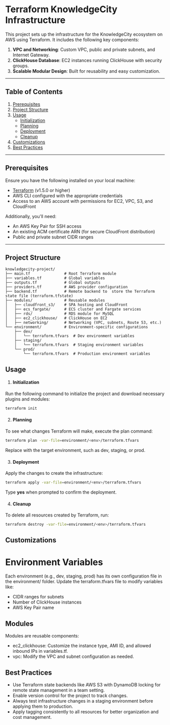 # **Terraform KnowledgeCity Infrastructure**

This project sets up the infrastructure for the KnowledgeCity ecosystem on AWS using Terraform. It includes the following key components:

1. **VPC and Networking**: Custom VPC, public and private subnets, and Internet Gateway.
2. **ClickHouse Database**: EC2 instances running ClickHouse with security groups.
3. **Scalable Modular Design**: Built for reusability and easy customization.

---

## **Table of Contents**
1. [Prerequisites](#prerequisites)
2. [Project Structure](#project-structure)
3. [Usage](#usage)
   - [Initialization](#initialization)
   - [Planning](#planning)
   - [Deployment](#deployment)
   - [Cleanup](#cleanup)
4. [Customizations](#customizations)
5. [Best Practices](#best-practices)

---

## **Prerequisites**

Ensure you have the following installed on your local machine:
- [Terraform](https://www.terraform.io/downloads) (v1.5.0 or higher)
- AWS CLI configured with the appropriate credentials
- Access to an AWS account with permissions for EC2, VPC, S3, and CloudFront

Additionally, you'll need:
- An AWS Key Pair for SSH access
- An existing ACM certificate ARN (for secure CloudFront distribution)
- Public and private subnet CIDR ranges

---

## **Project Structure**
```plaintext
knowledgecity-project/
├── main.tf               # Root Terraform module
├── variables.tf          # Global variables
├── outputs.tf            # Global outputs
├── providers.tf          # AWS provider configuration
├── backend.tf            # Remote backend to  store the Terraform state file (terraform.tfstate)
├── modules/              # Reusable modules
│   ├── cloudfront_s3/    # SPA hosting and CloudFront
│   ├── ecs_fargate/      # ECS cluster and Fargate services
│   ├── rds/              # RDS module for MySQL
│   ├── ec2_clickhouse/   # ClickHouse on EC2
│   ├── networking/       # Networking (VPC, subnets, Route 53, etc.)
└── environment/          # Environment-specific configurations
    ├── dev/
    │   └── terraform.tfvars  # Dev environment variables
    ├── staging/
    │   └── terraform.tfvars  # Staging environment variables
    └── prod/
        └── terraform.tfvars  # Production environment variables
```


## **Usage**
1. #### **Initialization**

Run the following command to initialize the project and download necessary plugins and modules:
```bash
terraform init
```
2. #### **Planning**

To see what changes Terraform will make, execute the plan command:
```bash
terraform plan -var-file=environment/<env>/terraform.tfvars
```
Replace <env> with the target environment, such as dev, staging, or prod.

3. #### **Deployment**

Apply the changes to create the infrastructure:
```bash
terraform apply -var-file=environment/<env>/terraform.tfvars
```
Type **yes** when prompted to confirm the deployment.


4. #### **Cleanup**

To delete all resources created by Terraform, run:
```bash
terraform destroy -var-file=environment/<env>/terraform.tfvars
```

## **Customizations**
# Environment Variables

Each environment (e.g., dev, staging, prod) has its own configuration file in the environment/ folder. Update the terraform.tfvars file to modify variables like:

- CIDR ranges for subnets
- Number of ClickHouse instances
- AWS Key Pair name

## **Modules**

Modules are reusable components:

- ec2_clickhouse: Customize the instance type, AMI ID, and allowed inbound IPs in variables.tf.
- vpc: Modify the VPC and subnet configuration as needed.

## **Best Practices**

- Use Terraform state backends like AWS S3 with DynamoDB locking for remote state management in a team setting.
- Enable version control for the project to track changes.
- Always test infrastructure changes in a staging environment before applying them to production.
- Apply tagging consistently to all resources for better organization and cost management.